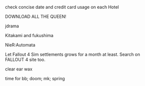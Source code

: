 check concise date and credit card usage on each Hotel

DOWNLOAD ALL THE QUEEN!

jdrama

Kitakami and fukushima

NieR:Automata

Let Fallout 4 Sim settlements grows for a month at least. Search on FALLOUT 4 site too.

clear ear wax

time for 
bb;
doom;
mk; spring
